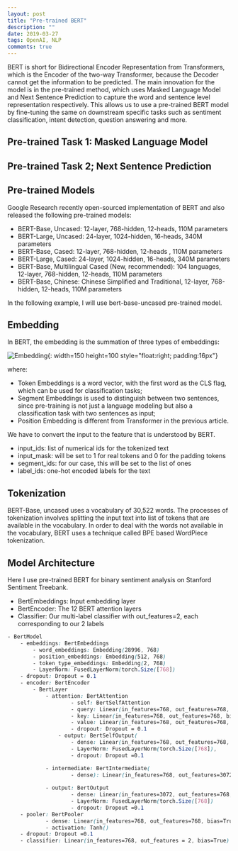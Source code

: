 ```yaml
---
layout: post
title: "Pre-trained BERT"
description: ""
date: 2019-03-27
tags: OpenAI, NLP
comments: true
---
```


BERT is short for Bidirectional Encoder Representation from Transformers, which is the Encoder of the two-way Transformer, because the Decoder cannot get the information to be predicted. The main innovation for the model is in the pre-trained method, which uses Masked Language Model and Next Sentence Prediction to capture the word and sentence level representation respectively.  This allows us to use a pre-trained BERT model by fine-tuning the same on downstream specific tasks such as sentiment classification, intent detection, question answering and more. 

## Pre-trained Task 1: Masked Language Model


## Pre-trained Task 2; Next Sentence Prediction


## Pre-trained Models

Google Research recently open-sourced implementation of BERT and also released the following pre-trained models:

- BERT-Base, Uncased: 12-layer, 768-hidden, 12-heads, 110M parameters
- BERT-Large, Uncased: 24-layer, 1024-hidden, 16-heads, 340M parameters
- BERT-Base, Cased: 12-layer, 768-hidden, 12-heads , 110M parameters
- BERT-Large, Cased: 24-layer, 1024-hidden, 16-heads, 340M parameters
- BERT-Base, Multilingual Cased (New, recommended): 104 languages, 12-layer, 768-hidden, 12-heads, 110M parameters
- BERT-Base, Chinese: Chinese Simplified and Traditional, 12-layer, 768-hidden, 12-heads, 110M parameters

In the following example, I will use bert-base-uncased pre-trained model. 

## Embedding 
In BERT, the embedding is the summation of three types of embeddings: 

![Embedding](https://mengxinji.github.io/Blog/images/bert/embedding.jpg){: width=150 height=100 style="float:right; padding:16px"}

where:
- Token Embeddings is a word vector, with the first word as the CLS flag, which can be used for classification tasks;
- Segment Embeddings is used to distinguish between two sentences, since pre-training is not just a language modeling but also a classification task with two sentences as input;
- Position Embedding is different from Transformer in the previous article.

We have to convert the input to the feature that is understood by BERT. 

- input_ids: list of numerical ids for the tokenized text
- input_mask: will be set to 1 for real tokens and 0 for the padding tokens
- segment_ids: for our case, this will be set to the list of ones
- label_ids: one-hot encoded labels for the text


## Tokenization

BERT-Base, uncased uses a vocabulary of 30,522 words. The processes of tokenization involves splitting the input text into list of tokens that are available in the vocabulary. In order to deal with the words not available in the vocabulary, BERT uses a technique called BPE based WordPiece tokenization.



## Model Architecture

Here I use pre-trained BERT for binary sentiment analysis on Stanford Sentiment Treebank.

* BertEmbeddings: Input embedding layer
* BertEncoder: The 12 BERT attention layers
* Classifier: Our multi-label classifier with out_features=2, each corresponding to our 2 labels

```css
- BertModel
    - embeddings: BertEmbeddings
      	- word_embeddings: Embedding(28996, 768)
      	- position_embeddings: Embedding(512, 768)
      	- token_type_embeddings: Embedding(2, 768)
      	- LayerNorm: FusedLayerNorm(torch.Size([768])
	- dropout: Dropout = 0.1
    - encoder: BertEncoder
      	- BertLayer
          	- attention: BertAttention
            		- self: BertSelfAttention
              		- query: Linear(in_features=768, out_features=768, bias=True)
              		- key: Linear(in_features=768, out_features=768, bias=True)
               		- value: Linear(in_features=768, out_features=768, bias=True)
              		- dropout: Dropout = 0.1
            	- output: BertSelfOutput(
              		- dense: Linear(in_features=768, out_features=768, bias=True)
              		- LayerNorm: FusedLayerNorm(torch.Size([768]), 
              		- dropout: Dropout =0.1

          	- intermediate: BertIntermediate(
            		- dense): Linear(in_features=768, out_features=3072, bias=True)
          
          	- output: BertOutput
            		- dense: Linear(in_features=3072, out_features=768, bias=True)
            		- LayerNorm: FusedLayerNorm(torch.Size([768])
            		- dropout: Dropout =0.1
 	- pooler: BertPooler
      		- dense: Linear(in_features=768, out_features=768, bias=True)
      		- activation: Tanh()
	- dropout: Dropout =0.1
 	- classifier: Linear(in_features=768, out_features = 2, bias=True)
```
















